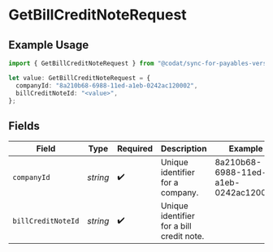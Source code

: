 # GetBillCreditNoteRequest

## Example Usage

```typescript
import { GetBillCreditNoteRequest } from "@codat/sync-for-payables-version-1/sdk/models/operations";

let value: GetBillCreditNoteRequest = {
  companyId: "8a210b68-6988-11ed-a1eb-0242ac120002",
  billCreditNoteId: "<value>",
};
```

## Fields

| Field                                     | Type                                      | Required                                  | Description                               | Example                                   |
| ----------------------------------------- | ----------------------------------------- | ----------------------------------------- | ----------------------------------------- | ----------------------------------------- |
| `companyId`                               | *string*                                  | :heavy_check_mark:                        | Unique identifier for a company.          | 8a210b68-6988-11ed-a1eb-0242ac120002      |
| `billCreditNoteId`                        | *string*                                  | :heavy_check_mark:                        | Unique identifier for a bill credit note. |                                           |